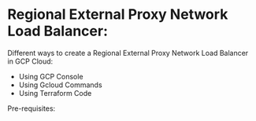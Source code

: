 # Regional External Proxy Network Load Balancer:
Different ways to create a Regional External Proxy Network Load Balancer in GCP Cloud:

- Using GCP Console
- Using Gcloud Commands
- Using Terraform Code

Pre-requisites:
